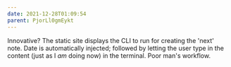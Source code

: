```yaml
---
date: 2021-12-28T01:09:54
parent: PjorLl0gmEykt
---
```


Innovative? The static site displays the CLI to run for creating the 'next' note. Date is automatically injected; followed by letting the user type in the content (just as I *am* doing now) in the terminal. Poor man's workflow.
